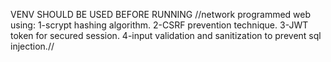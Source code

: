 VENV SHOULD BE USED BEFORE RUNNING
//network programmed web using: 
1-scrypt hashing algorithm.
2-CSRF prevention technique. 
3-JWT token for secured session. 
4-input validation and sanitization to prevent sql injection.//
